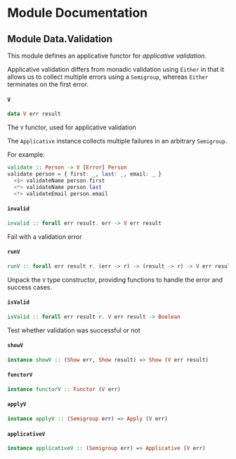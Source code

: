 # Module Documentation

## Module Data.Validation


This module defines an applicative functor for _applicative validation_.

Applicative validation differs from monadic validation using `Either` in
that it allows us to collect multiple errors using a `Semigroup`, whereas
`Either` terminates on the first error.

#### `V`

``` purescript
data V err result
```

The `V` functor, used for applicative validation

The `Applicative` instance collects multiple failures in
an arbitrary `Semigroup`.

For example:

```purescript
validate :: Person -> V [Error] Person
validate person = { first: _, last: _, email: _ }
  <$> validateName person.first
  <*> validateName person.last
  <*> validateEmail person.email
```

#### `invalid`

``` purescript
invalid :: forall err result. err -> V err result
```

Fail with a validation error

#### `runV`

``` purescript
runV :: forall err result r. (err -> r) -> (result -> r) -> V err result -> r
```

Unpack the `V` type constructor, providing functions to handle the error
and success cases.

#### `isValid`

``` purescript
isValid :: forall err result r. V err result -> Boolean
```

Test whether validation was successful or not

#### `showV`

``` purescript
instance showV :: (Show err, Show result) => Show (V err result)
```


#### `functorV`

``` purescript
instance functorV :: Functor (V err)
```


#### `applyV`

``` purescript
instance applyV :: (Semigroup err) => Apply (V err)
```


#### `applicativeV`

``` purescript
instance applicativeV :: (Semigroup err) => Applicative (V err)
```